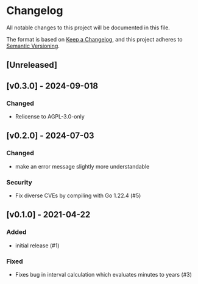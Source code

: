 # Changelog
All notable changes to this project will be documented in this file.

The format is based on [Keep a Changelog](https://keepachangelog.com/en/1.0.0/),
and this project adheres to [Semantic Versioning](https://semver.org/spec/v2.0.0.html).

## [Unreleased]

## [v0.3.0] - 2024-09-018
### Changed
- Relicense to AGPL-3.0-only

## [v0.2.0] - 2024-07-03
### Changed
- make an error message slightly more understandable

### Security
- Fix diverse CVEs by compiling with Go 1.22.4 (#5)

## [v0.1.0] - 2021-04-22
### Added
- initial release (#1)

### Fixed
- Fixes bug in interval calculation which evaluates minutes to years (#3)